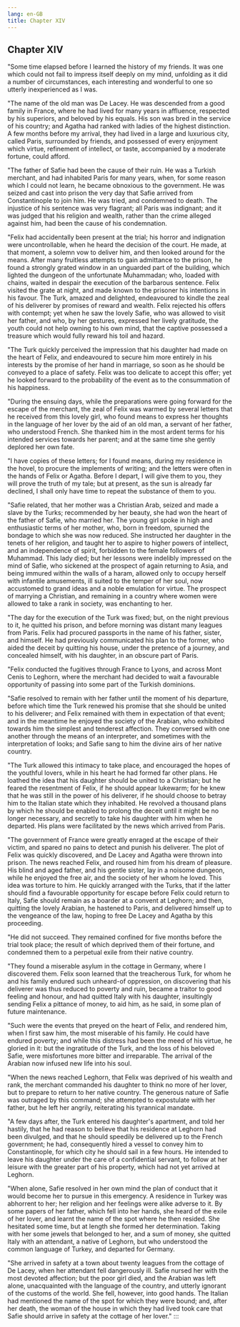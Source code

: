 ```yaml
---
lang: en-GB
title: Chapter XIV
---
```


## Chapter XIV

"Some time elapsed before I learned the history of my friends. It was
one which could not fail to impress itself deeply on my mind, unfolding
as it did a number of circumstances, each interesting and wonderful to
one so utterly inexperienced as I was.

"The name of the old man was De Lacey. He was descended from a good
family in France, where he had lived for many years in affluence,
respected by his superiors, and beloved by his equals. His son was bred
in the service of his country; and Agatha had ranked with ladies of the
highest distinction. A few months before my arrival, they had lived in a
large and luxurious city, called Paris, surrounded by friends, and
possessed of every enjoyment which virtue, refinement of intellect, or
taste, accompanied by a moderate fortune, could afford.

"The father of Safie had been the cause of their ruin. He was a Turkish
merchant, and had inhabited Paris for many years, when, for some reason
which I could not learn, he became obnoxious to the government. He was
seized and cast into prison the very day that Safie arrived from
Constantinople to join him. He was tried, and condemned to death. The
injustice of his sentence was very flagrant; all Paris was indignant;
and it was judged that his religion and wealth, rather than the crime
alleged against him, had been the cause of his condemnation.

"Felix had accidentally been present at the trial; his horror and
indignation were uncontrollable, when he heard the decision of the
court. He made, at that moment, a solemn vow to deliver him, and then
looked around for the means. After many fruitless attempts to gain
admittance to the prison, he found a strongly grated window in an
unguarded part of the building, which lighted the dungeon of the
unfortunate Muhammadan; who, loaded with chains, waited in despair the
execution of the barbarous sentence. Felix visited the grate at night,
and made known to the prisoner his intentions in his favour. The Turk,
amazed and delighted, endeavoured to kindle the zeal of his deliverer by
promises of reward and wealth. Felix rejected his offers with contempt;
yet when he saw the lovely Safie, who was allowed to visit her father,
and who, by her gestures, expressed her lively gratitude, the youth
could not help owning to his own mind, that the captive possessed a
treasure which would fully reward his toil and hazard.

"The Turk quickly perceived the impression that his daughter had made on
the heart of Felix, and endeavoured to secure him more entirely in his
interests by the promise of her hand in marriage, so soon as he should
be conveyed to a place of safety. Felix was too delicate to accept this
offer; yet he looked forward to the probability of the event as to the
consummation of his happiness.

"During the ensuing days, while the preparations were going forward for
the escape of the merchant, the zeal of Felix was warmed by several
letters that he received from this lovely girl, who found means to
express her thoughts in the language of her lover by the aid of an old
man, a servant of her father, who understood French. She thanked him in
the most ardent terms for his intended services towards her parent; and
at the same time she gently deplored her own fate.

"I have copies of these letters; for I found means, during my residence
in the hovel, to procure the implements of writing; and the letters were
often in the hands of Felix or Agatha. Before I depart, I will give them
to you, they will prove the truth of my tale; but at present, as the sun
is already far declined, I shall only have time to repeat the substance
of them to you.

"Safie related, that her mother was a Christian Arab, seized and made a
slave by the Turks; recommended by her beauty, she had won the heart of
the father of Safie, who married her. The young girl spoke in high and
enthusiastic terms of her mother, who, born in freedom, spurned the
bondage to which she was now reduced. She instructed her daughter in the
tenets of her religion, and taught her to aspire to higher powers of
intellect, and an independence of spirit, forbidden to the female
followers of Muhammad. This lady died; but her lessons were indelibly
impressed on the mind of Safie, who sickened at the prospect of again
returning to Asia, and being immured within the walls of a haram,
allowed only to occupy herself with infantile amusements, ill suited to
the temper of her soul, now accustomed to grand ideas and a noble
emulation for virtue. The prospect of marrying a Christian, and
remaining in a country where women were allowed to take a rank in
society, was enchanting to her.

"The day for the execution of the Turk was fixed; but, on the night
previous to it, he quitted his prison, and before morning was distant
many leagues from Paris. Felix had procured passports in the name of his
father, sister, and himself. He had previously communicated his plan to
the former, who aided the deceit by quitting his house, under the
pretence of a journey, and concealed himself, with his daughter, in an
obscure part of Paris.

"Felix conducted the fugitives through France to Lyons, and across Mont
Cenis to Leghorn, where the merchant had decided to wait a favourable
opportunity of passing into some part of the Turkish dominions.

"Safie resolved to remain with her father until the moment of his
departure, before which time the Turk renewed his promise that she
should be united to his deliverer; and Felix remained with them in
expectation of that event; and in the meantime he enjoyed the society of
the Arabian, who exhibited towards him the simplest and tenderest
affection. They conversed with one another through the means of an
interpreter, and sometimes with the interpretation of looks; and Safie
sang to him the divine airs of her native country.

"The Turk allowed this intimacy to take place, and encouraged the hopes
of the youthful lovers, while in his heart he had formed far other
plans. He loathed the idea that his daughter should be united to a
Christian; but he feared the resentment of Felix, if he should appear
lukewarm; for he knew that he was still in the power of his deliverer,
if he should choose to betray him to the Italian state which they
inhabited. He revolved a thousand plans by which he should be enabled to
prolong the deceit until it might be no longer necessary, and secretly
to take his daughter with him when he departed. His plans were
facilitated by the news which arrived from Paris.

"The government of France were greatly enraged at the escape of their
victim, and spared no pains to detect and punish his deliverer. The plot
of Felix was quickly discovered, and De Lacey and Agatha were thrown
into prison. The news reached Felix, and roused him from his dream of
pleasure. His blind and aged father, and his gentle sister, lay in a
noisome dungeon, while he enjoyed the free air, and the society of her
whom he loved. This idea was torture to him. He quickly arranged with
the Turks, that if the latter should find a favourable opportunity for
escape before Felix could return to Italy, Safie should remain as a
boarder at a convent at Leghorn; and then, quitting the lovely Arabian,
he hastened to Paris, and delivered himself up to the vengeance of the
law, hoping to free De Lacey and Agatha by this proceeding.

"He did not succeed. They remained confined for five months before the
trial took place; the result of which deprived them of their fortune,
and condemned them to a perpetual exile from their native country.

"They found a miserable asylum in the cottage in Germany, where I
discovered them. Felix soon learned that the treacherous Turk, for whom
he and his family endured such unheard-of oppression, on discovering
that his deliverer was thus reduced to poverty and ruin, became a
traitor to good feeling and honour, and had quitted Italy with his
daughter, insultingly sending Felix a pittance of money, to aid him, as
he said, in some plan of future maintenance.

"Such were the events that preyed on the heart of Felix, and rendered
him, when I first saw him, the most miserable of his family. He could
have endured poverty; and while this distress had been the meed of his
virtue, he gloried in it: but the ingratitude of the Turk, and the loss
of his beloved Safie, were misfortunes more bitter and irreparable. The
arrival of the Arabian now infused new life into his soul.

"When the news reached Leghorn, that Felix was deprived of his wealth
and rank, the merchant commanded his daughter to think no more of her
lover, but to prepare to return to her native country. The generous
nature of Safie was outraged by this command; she attempted to
expostulate with her father, but he left her angrily, reiterating his
tyrannical mandate.

"A few days after, the Turk entered his daughter's apartment, and told
her hastily, that he had reason to believe that his residence at Leghorn
had been divulged, and that he should speedily be delivered up to the
French government; he had, consequently hired a vessel to convey him to
Constantinople, for which city he should sail in a few hours. He
intended to leave his daughter under the care of a confidential servant,
to follow at her leisure with the greater part of his property, which
had not yet arrived at Leghorn.

"When alone, Safie resolved in her own mind the plan of conduct that it
would become her to pursue in this emergency. A residence in Turkey was
abhorrent to her; her religion and her feelings were alike adverse to
it. By some papers of her father, which fell into her hands, she heard
of the exile of her lover, and learnt the name of the spot where he then
resided. She hesitated some time, but at length she formed her
determination. Taking with her some jewels that belonged to her, and a
sum of money, she quitted Italy with an attendant, a native of Leghorn,
but who understood the common language of Turkey, and departed for
Germany.

"She arrived in safety at a town about twenty leagues from the cottage
of De Lacey, when her attendant fell dangerously ill. Safie nursed her
with the most devoted affection; but the poor girl died, and the Arabian
was left alone, unacquainted with the language of the country, and
utterly ignorant of the customs of the world. She fell, however, into
good hands. The Italian had mentioned the name of the spot for which
they were bound; and, after her death, the woman of the house in which
they had lived took care that Safie should arrive in safety at the
cottage of her lover."
:::
